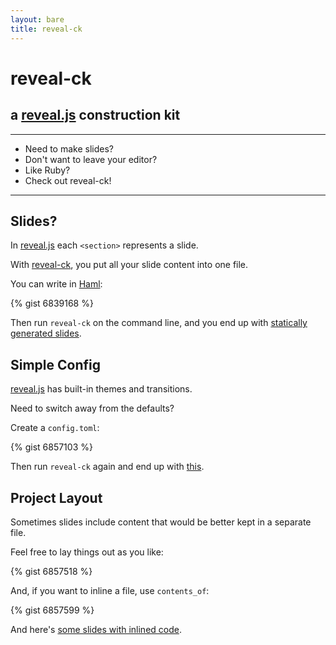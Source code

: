 ```yaml
---
layout: bare
title: reveal-ck
---
```


# reveal-ck
## a [reveal.js][reveal-js] construction kit

* * *

* Need to make slides?
* Don't want to leave your editor?
* Like Ruby?
* Check out reveal-ck!

* * *

## Slides?

In [reveal.js][reveal-js] each `<section>` represents a slide.

With [reveal-ck][reveal-ck], you put all your slide content into one
file.

You can write in [Haml][haml]:

{% gist 6839168 %}

Then run `reveal-ck` on the command line, and you end up with
[statically generated slides][basic-slides].

## Simple Config

[reveal.js][reveal-js] has built-in themes and transitions.

Need to switch away from the defaults?

Create a `config.toml`:

{% gist 6857103 %}

Then run `reveal-ck` again and end up with
[this][basic-configured-slides].

## Project Layout

Sometimes slides include content that would be better kept in a
separate file.

Feel free to lay things out as you like:

{% gist 6857518 %}

And, if you want to inline a file, use `contents_of`:

{% gist 6857599 %}

And here's [some slides with inlined code][inline-slides].

[basic-configured-slides]: http://jedcn.github.io/reveal-ck-example/basic-configured-slides
[basic-slides]: http://jedcn.github.io/reveal-ck-example/basic-slides
[haml]: http://haml.info/
[inline-slides]: http://jedcn.github.io/reveal-ck-example/inline-slides
[reveal-ck]: https://github.com/jedcn/reveal-ck
[reveal-js]: http://lab.hakim.se/reveal-js/#/
